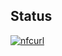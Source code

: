 ## Status

[![nfcurl](https://catalog.flipperzero.one/application/nfcurl/widget)](https://catalog.flipperzero.one/application/nfcurl/page)
